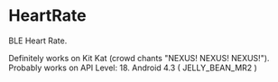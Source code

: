 HeartRate
=========

BLE Heart Rate.

Definitely works on Kit Kat (crowd chants "NEXUS! NEXUS! NEXUS!").
Probably works on API Level: 18. Android 4.3 ( JELLY_BEAN_MR2 )
